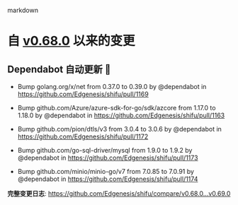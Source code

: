markdown

# 自 [v0.68.0](https://github.com/Edgenesis/shifu/releases/tag/v0.68.0) 以来的变更

## Dependabot 自动更新 🤖

* Bump golang.org/x/net from 0.37.0 to 0.39.0 by @dependabot in https://github.com/Edgenesis/shifu/pull/1169

* Bump github.com/Azure/azure-sdk-for-go/sdk/azcore from 1.17.0 to 1.18.0 by @dependabot in https://github.com/Edgenesis/shifu/pull/1163

* Bump github.com/pion/dtls/v3 from 3.0.4 to 3.0.6 by @dependabot in https://github.com/Edgenesis/shifu/pull/1172

* Bump github.com/go-sql-driver/mysql from 1.9.0 to 1.9.2 by @dependabot in https://github.com/Edgenesis/shifu/pull/1173

* Bump github.com/minio/minio-go/v7 from 7.0.85 to 7.0.91 by @dependabot in https://github.com/Edgenesis/shifu/pull/1174

**完整变更日志**: https://github.com/Edgenesis/shifu/compare/v0.68.0...v0.69.0

